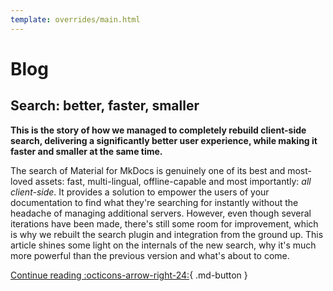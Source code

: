 ```yaml
---
template: overrides/main.html
---
```


# Blog

<h2>Search: better, faster, smaller</h2>

__This is the story of how we managed to completely rebuild client-side search, delivering a significantly better user experience, while making it faster and smaller at the same time.__

The search of Material for MkDocs is genuinely one of its best and most-loved assets: fast, multi-lingual, offline-capable and most importantly: _all client-side_. It provides a solution to empower the users of your documentation to find what they're searching for instantly without the headache of managing additional servers. However, even though several iterations have been made, there's still some room for improvement, which is why we rebuilt the search plugin and integration from the ground up. This article shines some light on the internals of the new search, why it's much more powerful than the previous version and what's about to come.

[Continue reading :octicons-arrow-right-24:][1]{ .md-button }

  [1]: 2021/search-better-faster-smaller.md
